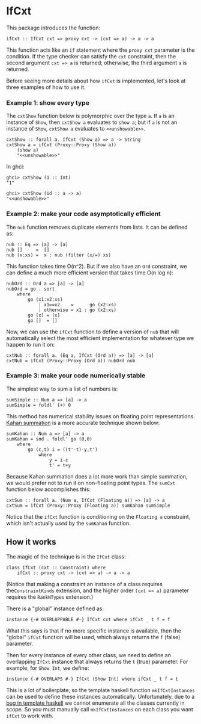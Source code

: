 # IfCxt

This package introduces the function:
```
ifCxt :: IfCxt cxt => proxy cxt -> (cxt => a) -> a -> a
```
This function acts like an `if` statement where the `proxy cxt` parameter is the condition.
If the type checker can satisfy the `cxt` constraint, then the second argument `cxt => a` is returned;
otherwise, the third argument `a` is returned.

Before seeing more details about how `ifCxt` is implemented,
let's look at three examples of how to use it.

### Example 1: show every type

The `cxtShow` function below is polymorphic over the type `a`.
If `a` is an instance of `Show`, then `cxtShow a` evaluates to `show a`;
but if `a` is not an instance of `Show`, `cxtShow a` evaluates to `<<unshowable>>`.

```
cxtShow :: forall a. IfCxt (Show a) => a -> String
cxtShow a = ifCxt (Proxy::Proxy (Show a))
    (show a)
    "<<unshowable>>"
```
In ghci:

```
ghci> cxtShow (1 :: Int)
"1"
```
```
ghci> cxtShow (id :: a -> a)
"<<unshowable>>"
```

### Example 2: make your code asymptotically efficient

The `nub` function removes duplicate elements from lists.
It can be defined as:

```
nub :: Eq => [a] -> [a]
nub []     =  []
nub (x:xs) =  x : nub (filter (x/=) xs)
```
This function takes time O(n^2).
But if we also have an `Ord` constraint, we can define a much more efficient version that takes time O(n log n):

```
nubOrd :: Ord a => [a] -> [a]
nubOrd = go . sort
    where
        go (x1:x2:xs)
            | x1==x2    =      go (x2:xs)
            | otherwise = x1 : go (x2:xs)
        go [x] = [x]
        go []  = []
```
Now, we can use the `ifCxt` function to define a version of `nub` that will automatically select the most efficient implementation for whatever type we happen to run it on:

```
cxtNub :: forall a. (Eq a, IfCxt (Ord a)) => [a] -> [a]
cxtNub = ifCxt (Proxy::Proxy (Ord a)) nubOrd nub
```

### Example 3: make your code numerically stable

The simplest way to sum a list of numbers is:
```
sumSimple :: Num a => [a] -> a
sumSimple = foldl' (+) 0
```
This method has numerical stability issues on floating point representations.
[Kahan summation](https://en.wikipedia.org/wiki/Kahan_summation_algorithm) is a more accurate technique shown below:
```
sumKahan :: Num a => [a] -> a
sumKahan = snd . foldl' go (0,0)
    where
        go (c,t) i = ((t'-t)-y,t')
            where
                y = i-c
                t' = t+y
```
Because Kahan summation does a lot more work than simple summation, we would prefer not to run it on non-floating point types.
The `sumCxt` function below accomplishes this:
```
cxtSum :: forall a. (Num a, IfCxt (Floating a)) => [a] -> a
cxtSum = ifCxt (Proxy::Proxy (Floating a)) sumKahan sumSimple
```
Notice that the `ifCxt` function is conditioning on the `Floating a` constraint,
which isn't actually *used* by the `sumKahan` function.

## How it works

The magic of the technique is in the `IfCxt` class:
```
class IfCxt (cxt :: Constraint) where
    ifCxt :: proxy cxt -> (cxt => a) -> a -> a
```
(Notice that making a constraint an instance of a class requires the`ConstraintKinds` extension,
and the higher order `(cxt => a)` parameter requires the `RankNTypes` extension.)

There is a "global" instance defined as:
```
instance {-# OVERLAPPABLE #-} IfCxt cxt where ifCxt _ t f = f
```
What this says is that if no more specific instance is available, then the "global" `ifCxt` function will be used, which always returns the `f` (false) parameter.

Then for every instance of every other class, we need to define an overlapping `IfCxt` instance that always returns the `t` (true) parameter.
For example, for `Show Int`, we define:
```
instance {-# OVERLAPS #-} IfCxt (Show Int) where ifCxt _ t f = t
```

This is a lot of boilerplate, so the template haskell function `mkIfCxtInstances` can be used to define these instances automatically.
Unfortunately, due to a [bug in template haskell](https://ghc.haskell.org/trac/ghc/ticket/9699) we cannot enumerate all the classes currently in scope.
So you must manually call `mkIfCxtInstances` on each class you want `ifCxt` to work with.
